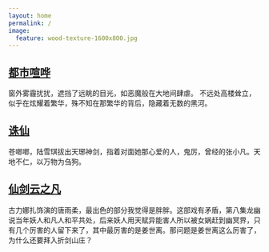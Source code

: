 ```yaml
---
layout: home
permalink: /
image:
  feature: wood-texture-1600x800.jpg
---
```


<div class="tiles">

<div class="tile">
  <a href= "/articles/dushi"><h2 class="post-title">都市喧哗</h2></a>
  <p class="post-excerpt">窗外雾霾扰扰，遮挡了远眺的目光，如恶魔般在大地间肆虐。 不远处高楼耸立，似乎在炫耀着繁华，殊不知在那繁华的背后，隐藏着无数的黑河。</p>
</div><!-- /.tile -->

<div class="tile">
   <a href= "/articles/Qingyunzhi"><h2 class="post-title" >诛仙</h2></a>

  <p class="post-excerpt">苍啷啷，陆雪琪拔出天琊神剑，指着对面她那心爱的人，鬼厉，曾经的张小凡。天地不仁，以万物为刍狗。</p>
</div><!-- /.tile -->

<div class="tile">
  <a href= "/articles/Yunzhifan"><h2 class="post-title">仙剑云之凡</h2></a>
  <p class="post-excerpt">  古力娜扎饰演的唐雨柔，最出色的部分我觉得是胖胖。这部戏有矛盾，第八集龙幽说当年妖人和凡人和平共处，后来妖人用天赋异能害人所以被女娲赶到幽冥界，只有几个厉害的人留下来了，其中最厉害的是姜世离。那问题是姜世离这么厉害了，为什么还要拜入折剑山庄？</p>
</div><!-- /.tile -->



</div><!-- /.tiles -->
